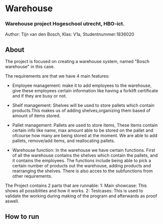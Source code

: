 # Warehouse
### Warehouse project Hogeschool utrecht, HBO-ict.
Author: Tijn van den Bosch, Klas: V1a, Studentnummer:1836020
## About
The project is focused on creating a warehouse system, named "Bosch warehouse" in this case.

The requirements are that we have 4 main features:
 - Employee management: make it to add employees to the warehouse, give these employees certain information like having a forklift certificate and if they are busy or not.

 - Shelf management: Shelves will be used to store pallets which contain products.This makes us of adding shelves,organizing them based of amount of items stored.

 - Pallet management: Pallets are used to store items, These items contain certain info like name, max amount able to be stored on the pallet and ofcourse how many are being stored at the moment. We are able to add pallets, remove/add items, and reallocating pallets.

 - Warehouse function: In the warehouse we have certain functions. First of all the warehouse contains the shelves which contain the pallets, and it contains the employees. The functions include being able to pick a certain number of products out the warehouse, adding products and rearranging the shelves. There is also acces to the subfunctions from other requirements.


The Project contains 2 parts that are runnable:
1: Main showcase: This shows all possiblities and how it works.
2: Testcases: This is used to validate the working during making of the program and afterwards as proof aswell.


## How to run